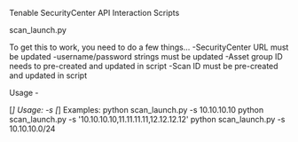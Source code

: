 Tenable SecurityCenter API Interaction Scripts

scan_launch.py

To get this to work, you need to do a few things...
-SecurityCenter URL must be updated
-username/password strings must be updated
-Asset group ID needs to pre-created and updated in script
-Scan ID must be pre-created and updated in script

Usage -

[*] Usage: -s <ip>
[*] Examples: 
python scan_launch.py -s 10.10.10.10
python scan_launch.py -s '10.10.10.10,11.11.11.11,12.12.12.12'
python scan_launch.py -s 10.10.10.0/24


